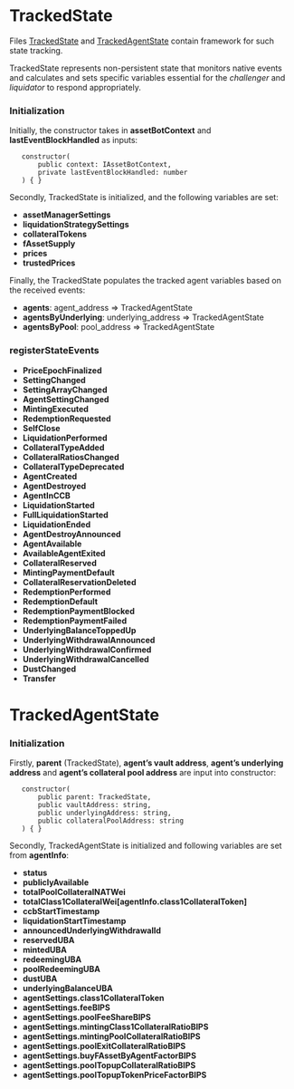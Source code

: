 # TrackedState

Files [TrackedState](../src/state/TrackedState.ts) and [TrackedAgentState](../src/state/TrackedAgentState.ts) contain framework for such state tracking.

TrackedState represents non-persistent state that monitors native events and calculates and sets specific variables essential for the *challenger* and *liquidator* to respond appropriately.

### Initialization
Initially, the constructor takes in **assetBotContext** and **lastEventBlockHandled** as inputs:
```
   constructor(
       public context: IAssetBotContext,
       private lastEventBlockHandled: number
   ) { }
```

Secondly, TrackedState is initialized, and the following variables are set:
- **assetManagerSettings**
- **liquidationStrategySettings**
- **collateralTokens**
- **fAssetSupply**
- **prices**
- **trustedPrices**

Finally, the TrackedState populates the tracked agent variables based on the received events:
- **agents**: agent_address => TrackedAgentState
- **agentsByUnderlying**: underlying_address => TrackedAgentState
- **agentsByPool**: pool_address => TrackedAgentState

### registerStateEvents
- **PriceEpochFinalized**
- **SettingChanged**
- **SettingArrayChanged**
- **AgentSettingChanged**
- **MintingExecuted**
- **RedemptionRequested**
- **SelfClose**
- **LiquidationPerformed**
- **CollateralTypeAdded**
- **CollateralRatiosChanged**
- **CollateralTypeDeprecated**
- **AgentCreated**
- **AgentDestroyed**
- **AgentInCCB**
- **LiquidationStarted**
- **FullLiquidationStarted**
- **LiquidationEnded**
- **AgentDestroyAnnounced**
- **AgentAvailable**
- **AvailableAgentExited**
- **CollateralReserved**
- **MintingPaymentDefault**
- **CollateralReservationDeleted**
- **RedemptionPerformed**
- **RedemptionDefault**
- **RedemptionPaymentBlocked**
- **RedemptionPaymentFailed**
- **UnderlyingBalanceToppedUp**
- **UnderlyingWithdrawalAnnounced**
- **UnderlyingWithdrawalConfirmed**
- **UnderlyingWithdrawalCancelled**
- **DustChanged**
- **Transfer**


# TrackedAgentState

### Initialization
Firstly, **parent** (TrackedState), **agent’s vault address**, **agent’s underlying address** and **agent’s collateral pool address** are input into constructor:
```
   constructor(
       public parent: TrackedState,
       public vaultAddress: string,
       public underlyingAddress: string,
       public collateralPoolAddress: string
   ) { }
```

Secondly, TrackedAgentState is initialized and following variables are set from **agentInfo**:
- **status**
- **publiclyAvailable**
- **totalPoolCollateralNATWei**
- **totalClass1CollateralWei[agentInfo.class1CollateralToken]**
- **ccbStartTimestamp**
- **liquidationStartTimestamp**
- **announcedUnderlyingWithdrawalId**
- **reservedUBA**
- **mintedUBA**
- **redeemingUBA**
- **poolRedeemingUBA**
- **dustUBA**
- **underlyingBalanceUBA**
- **agentSettings.class1CollateralToken**
- **agentSettings.feeBIPS**
- **agentSettings.poolFeeShareBIPS**
- **agentSettings.mintingClass1CollateralRatioBIPS**
- **agentSettings.mintingPoolCollateralRatioBIPS**
- **agentSettings.poolExitCollateralRatioBIPS**
- **agentSettings.buyFAssetByAgentFactorBIPS**
- **agentSettings.poolTopupCollateralRatioBIPS**
- **agentSettings.poolTopupTokenPriceFactorBIPS**
